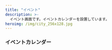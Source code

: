 ```yaml
---
title: "イベント"
description: >-
  イベント画面です。イベントカレンダーを設置しています。
heroimg: /img/city_256x128.jpg
---
```


<!--

基本的に記述は不要です。

記述すると、画面下部に表示されます

-->

### イベントカレンダー